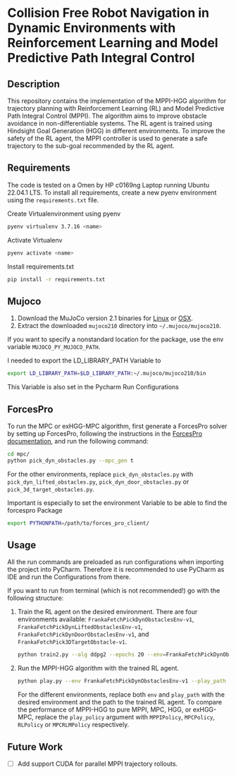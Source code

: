 # Collision Free Robot Navigation in Dynamic Environments with Reinforcement Learning and Model Predictive Path Integral Control

## Description

This repository contains the implementation of the MPPI-HGG algorithm for trajectory planning with Reinforcement
Learning (RL) and Model Predictive Path Integral Control (MPPI).
The algorithm aims to improve obstacle avoidance in non-differentiable systems.
The RL agent is trained using Hindsight Goal Generation (HGG) in different environments.
To improve the safety of the RL agent, the MPPI controller is used to generate a safe trajectory to the sub-goal
recommended by the RL agent.

## Requirements

The code is tested on a Omen by HP c0169ng Laptop running Ubuntu 22.04.1 LTS.
To install all requirements, create a new pyenv environment using the `requirements.txt` file.

Create Virtualenvironment using pyenv

```bash
pyenv virtualenv 3.7.16 <name>
```

Activate Virtualenv

```bash
pyenv activate <name>
```

Install requirements.txt

```bash
pip install -r requirements.txt
```

## Mujoco

1. Download the MuJoCo version 2.1 binaries for
   [Linux](https://mujoco.org/download/mujoco210-linux-x86_64.tar.gz) or
   [OSX](https://mujoco.org/download/mujoco210-macos-x86_64.tar.gz).
2. Extract the downloaded `mujoco210` directory into `~/.mujoco/mujoco210`.

If you want to specify a nonstandard location for the package,
use the env variable `MUJOCO_PY_MUJOCO_PATH`.

I needed to export the LD_LIBRARY_PATH Variable to

```bash
export LD_LIBRARY_PATH=$LD_LIBRARY_PATH:~/.mujoco/mujoco210/bin
```

This Variable is also set in the Pycharm Run Configurations

## ForcesPro

To run the MPC or exHGG-MPC algorithm, first generate a ForcesPro solver by setting up ForcesPro, following the
instructions in the [ForcesPro documentation](https://forces.embotech.com/Documentation/installation/python.html), and
run the following command:

```bash
cd mpc/
python pick_dyn_obstacles.py --mpc_gen t
```

For the other environments, replace `pick_dyn_obstacles.py`
with `pick_dyn_lifted_obstacles.py`, `pick_dyn_door_obstacles.py` or `pick_3d_target_obstacles.py`.

Important is especially to set the environment Variable to be able to find the forcespro Package

```bash
export PYTHONPATH=/path/to/forces_pro_client/
```

## Usage

All the run commands are preloaded as run configurations when importing the project into PyCharm. Therefore it is
recommended to use PyCharm as IDE and run the Configurations from there.

If you want to run from terminal (which is not recommended!) go with the following structure:

1. Train the RL agent on the desired environment.
   There are four environments
   available: `FrankaFetchPickDynObstaclesEnv-v1`, `FrankaFetchPickDynLiftedObstaclesEnv-v1`, `FrankaFetchPickDynDoorObstaclesEnv-v1`,
   and `FrankaFetchPick3DTargetObstacle-v1`.
   ```bash
   python train2.py --alg ddpg2 --epochs 20 --env=FrankaFetchPickDynObstaclesEnv-v1 --reward_min -10 --goal mpc
   ```

2. Run the MPPI-HGG algorithm with the trained RL agent.
   ```bash
   python play.py --env FrankaFetchPickDynObstaclesEnv-v1 --play_path log/ddpg2-FrankaFetchPickDynObstaclesEnv-v1-hgg/ --play_epoch 19 --goal mpc --play_policy MPPIRLPolicy --timesteps 1000 --env_n_substeps 5
   ```
   For the different environments, replace both `env` and `play_path` with the desired environment and the path to the
   trained RL agent.
   To compare the performance of MPPI-HGG to pure MPPI, MPC, HGG, or exHGG-MPC, replace the `play_policy` argument
   with `MPPIPolicy`, `MPCPolicy`, `RLPolicy` or `MPCRLMPolicy` respectively.

## Future Work

- [ ] Add support CUDA for parallel MPPI trajectory rollouts.
